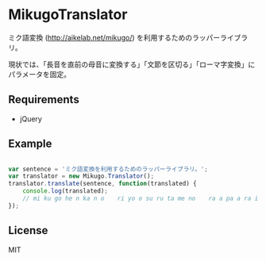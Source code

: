 MikugoTranslator
================

ミク語変換 (http://aikelab.net/mikugo/) を利用するためのラッパーライブラリ。

現状では、「長音を直前の母音に変換する」「文節を区切る」「ローマ字変換」にパラメータを固定。

## Requirements
* jQuery


## Example
```JavaScript

var sentence = 'ミク語変換を利用するためのラッパーライブラリ。';
var translator = new Mikugo.Translator();
translator.translate(sentence, function(translated) {
    console.log(translated);
    // mi ku go he n ka n o 　 ri yo o su ru ta me no 　 ra a pa a ra i bu ra ri
});
```


## License
MIT